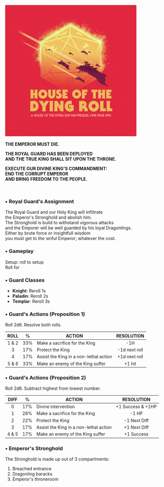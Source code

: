 <img src="https://raw.githubusercontent.com/roelosaurus/house-of-the-dying-roll/master/cover.jpg" width="425">

**THE EMPEROR MUST DIE.**  
  
**THE ROYAL GUARD HAS BEEN DEPLOYED**  
**AND THE TRUE KING SHALL SIT UPON THE THRONE.**  
  
**EXECUTE OUR DIVINE KING'S COMMANDMENT:**  
**END THE CORRUPT EMPEROR**  
**AND BRING FREEDOM TO THE PEOPLE.**  



<br/>



### • Royal Guard's Assignment

The Royal Guard and our Holy King will infiltrate  
the Emperor's Stronghold and abolish him.  
The Stronghold is build to withstand vigorous attacks  
and the Emporer will be well guarded by his loyal Dragonlings.  
Either by brute force or insightfull wisdom  
you must get to the sinful Emperor; whatever the cost.  



### • Gameplay

Setup: roll to setup  
Roll for 



### • Guard Classes

- **Knight**: Reroll 1s  
- **Paladin**: Reroll 2s  
- **Templar**: Reroll 3s  



### • Guard's Actions (Proposition 1)

Roll 2d6. Resolve both rolls.

 ROLL |   %   |                 ACTION                 |   RESOLUTION
:---: | :---: | -------------------------------------- | :------------:
1 & 2 |  33%  | Make a sacrifice for the King          | -1H
  3   |  17%  | Protect the King                       | -1d next roll
  4   |  17%  | Assist the King in a non-lethal action | +1d next roll
5 & 6 |  33%  | Make an enemy of the King suffer       | +1 hit



### • Guard's Actions (Proposition 2)

Roll 2d6. Subtract highest from lowest number.

 DIFF |   %   |                  ACTION                |    RESOLUTION
:---: | :---: | -------------------------------------- | :----------------:
  0   |  17%  | Divine intervention                    | +1 Success & +1HP
  1   |  28%  | Make a sacrifice for the King          | -1 HP
  2   |  22%  | Protect the King                       | -1 Next Diff
  3   |  17%  | Assist the King in a non-lethal action | +1 Next Diff
4 & 5 |  17%  | Make an enemy of the King suffer       | +1 Success



### • Emperor's Stronghold
 
The Stronghold is made up out of 3 compartments:  
1. Breached entrance  
2. Dragonling baracks  
3. Emperor's throneroom
